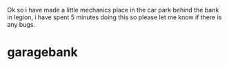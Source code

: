 Ok so i have made a little mechanics place in the car park behind the bank in legion, i have spent 5 minutes doing this so please let me know if there is any bugs. 


# garagebank
